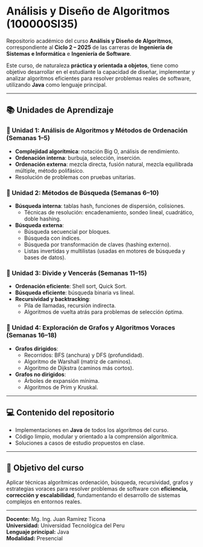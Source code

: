 # Análisis y Diseño de Algoritmos (100000SI35)

Repositorio académico del curso **Análisis y Diseño de Algoritmos**, correspondiente al **Ciclo 2 – 2025** de las carreras de **Ingeniería de Sistemas e Informática** e **Ingeniería de Software**.

Este curso, de naturaleza **práctica y orientada a objetos**, tiene como objetivo desarrollar en el estudiante la capacidad de diseñar, implementar y analizar algoritmos eficientes para resolver problemas reales de software, utilizando **Java** como lenguaje principal.

---

## 📚 Unidades de Aprendizaje

### 🔹 Unidad 1: Análisis de Algoritmos y Métodos de Ordenación (Semanas 1–5)
- **Complejidad algorítmica**: notación Big O, análisis de rendimiento.
- **Ordenación interna**: burbuja, selección, inserción.
- **Ordenación externa**: mezcla directa, fusión natural, mezcla equilibrada múltiple, método polifásico.
- Resolución de problemas con pruebas unitarias.

### 🔹 Unidad 2: Métodos de Búsqueda (Semanas 6–10)
- **Búsqueda interna**: tablas hash, funciones de dispersión, colisiones.
  - Técnicas de resolución: encadenamiento, sondeo lineal, cuadrático, doble hashing.
- **Búsqueda externa**:
  - Búsqueda secuencial por bloques.
  - Búsqueda con índices.
  - Búsqueda por transformación de claves (hashing externo).
  - Listas invertidas y multilistas (usadas en motores de búsqueda y bases de datos).

### 🔹 Unidad 3: Divide y Vencerás (Semanas 11–15)
- **Ordenación eficiente**: Shell sort, Quick Sort.
- **Búsqueda eficiente**: búsqueda binaria vs lineal.
- **Recursividad y backtracking**:
  - Pila de llamadas, recursión indirecta.
  - Algoritmos de vuelta atrás para problemas de selección óptima.

### 🔹 Unidad 4: Exploración de Grafos y Algoritmos Voraces (Semanas 16–18)
- **Grafos dirigidos**:
  - Recorridos: BFS (anchura) y DFS (profundidad).
  - Algoritmo de Warshall (matriz de caminos).
  - Algoritmo de Dijkstra (caminos más cortos).
- **Grafos no dirigidos**:
  - Árboles de expansión mínima.
  - Algoritmos de Prim y Kruskal.

---

## 💻 Contenido del repositorio
- Implementaciones en **Java** de todos los algoritmos del curso.
- Código limpio, modular y orientado a la comprensión algorítmica.
- Soluciones a casos de estudio propuestos en clase.

---

## 🎯 Objetivo del curso
Aplicar técnicas algorítmicas ordenación, búsqueda, recursividad, grafos y estrategias voraces para resolver problemas de software con **eficiencia, corrección y escalabilidad**, fundamentando el desarrollo de sistemas complejos en entornos reales.

---

**Docente:** Mg. Ing. Juan Ramírez Ticona  
**Universidad:** Universidad Tecnológica del Peru  
**Lenguaje principal:** Java  
**Modalidad:** Presencial  
